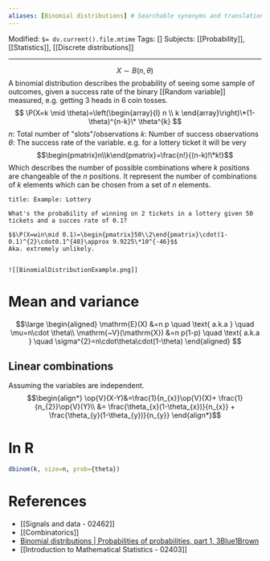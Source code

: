 ```yaml
---
aliases: [Binomial distributions] # Searchable synonyms and translations
---
```

Modified: `$= dv.current().file.mtime`
Tags: []
Subjects: [[Probability]], [[Statistics]], [[Discrete distributions]]
****
$$X\sim B(n,\theta)$$
A binomial distribution describes the probability of seeing some sample of outcomes, given a success rate of the binary [[Random variable]] measured, e.g. getting 3 heads in 6 coin tosses.
$$
\P(X=k \mid \theta)=\left(\begin{array}{l}
n \\
k
\end{array}\right)\*(1-\theta)^{n-k}\* \theta^{k}
$$
$n:$ Total number of "slots"/observations
$k:$ Number of success observations
$\theta:$  The success rate of the variable. e.g. for a lottery ticket it will be very 
$$\begin{pmatrix}n\\k\end{pmatrix}=\frac{n!}{(n-k)!\*k!}$$
Which describes the number of possible combinations where $k$ positions are changeable of the $n$ positions.
It represent the number of combinations of $k$ elements which can be chosen from a set of $n$ elements.

```ad-example
title: Example: Lottery

What's the probability of winning on 2 tickets in a lottery given 50 tickets and a succes rate of 0.1?

$$\P(X=win\mid 0.1)=\begin{pmatrix}50\\2\end{pmatrix}\cdot(1-0.1)^{2}\cdot0.1^{48}\approx 9.9225\*10^{-46}$$
Aka. extremely unlikely.
```

```ad-example

![[BinomialDistributionExample.png]]
```

# Mean and variance
$$\large
\begin{aligned}
\mathrm{E}(X) &=n p \quad \text{ a.k.a } \quad \mu=n\cdot \theta\\
\mathrm{~V}(\mathrm{X}) &=n p(1-p) \quad \text{ a.k.a } \quad \sigma^{2}=n\cdot\theta\cdot(1-\theta)
\end{aligned}
$$

## Linear combinations
Assuming the variables are independent.
$$\begin{align*}
\op{V}(X-Y)&=\frac{1}{n_{x}}\op{V}(X)+ \frac{1}{n_{2}}\op{V}(Y)\\
&= \frac{\theta_{x}(1-\theta_{x})}{n_{x}} + \frac{\theta_{y}(1-\theta_{y})}{n_{y}}
\end{align*}$$

# In R
```R
dbinom(k, size=n, prob={theta})
```

# References
- [[Signals and data - 02462]]
- [[Combinatorics]]
- [Binomial distributions | Probabilities of probabilities, part 1, 3Blue1Brown](https://www.youtube.com/watch?v=8idr1WZ1A7Q)
- [[Introduction to Mathematical Statistics - 02403]]